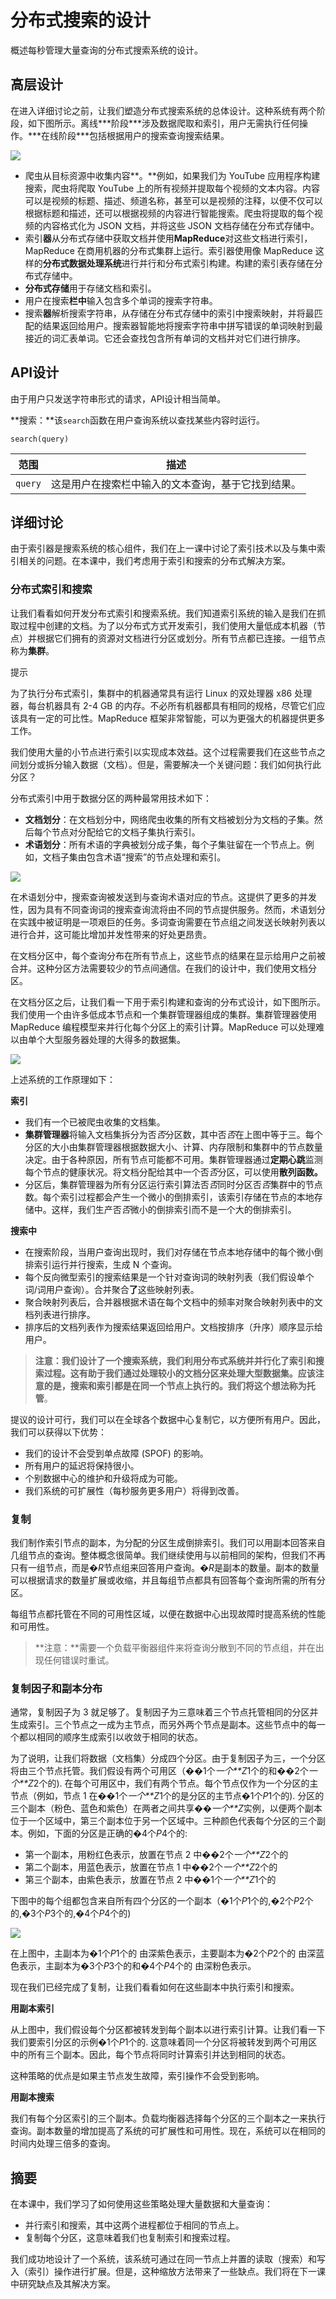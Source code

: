 # 分布式搜索的设计

概述每秒管理大量查询的分布式搜索系统的设计。

## 高层设计

在进入详细讨论之前，让我们塑造分布式搜索系统的总体设计。这种系统有两个阶段，如下图所示。离线***阶段\***涉及数据爬取和索引，用户无需执行任何操作。***在线阶段\***包括根据用户的搜索查询搜索结果。

![](https://gitee.com/gaoxiang15125/pictureBed/raw/master/img/1676602745813.png)

- 爬虫从目标资源中收集内容**。**例如，如果我们为 YouTube 应用程序构建搜索，爬虫将爬取 YouTube 上的所有视频并提取每个视频的文本内容。内容可以是视频的标题、描述、频道名称，甚至可以是视频的注释，以便不仅可以根据标题和描述，还可以根据视频的内容进行智能搜索。爬虫将提取的每个视频的内容格式化为 JSON 文档，并将这些 JSON 文档存储在分布式存储中。
- 索引**器**从分布式存储中获取文档并使用**MapReduce**对这些文档进行索引，MapReduce 在商用机器的分布式集群上运行。索引器使用像 MapReduce 这样的**分布式数据处理系统**进行并行和分布式索引构建。构建的索引表存储在分布式存储中。
- **分布式存储**用于存储文档和索引。
- 用户在搜索**栏中**输入包含多个单词的搜索字符串。
- 搜索**器**解析搜索字符串，从存储在分布式存储中的索引中搜索映射，并将最匹配的结果返回给用户。搜索器智能地将搜索字符串中拼写错误的单词映射到最接近的词汇表单词。它还会查找包含所有单词的文档并对它们进行排序。

## API设计

由于用户只发送字符串形式的请求，API设计相当简单。

**搜索：**该`search`函数在用户查询系统以查找某些内容时运行。

```
search(query)
```

| **范围** | **描述**                                           |
| -------- | -------------------------------------------------- |
| `query`  | 这是用户在搜索栏中输入的文本查询，基于它找到结果。 |

## 详细讨论

由于索引器是搜索系统的核心组件，我们在上一课中讨论了索引技术以及与集中索引相关的问题。在本课中，我们考虑用于索引和搜索的分布式解决方案。

### 分布式索引和搜索

让我们看看如何开发分布式索引和搜索系统。我们知道索引系统的输入是我们在抓取过程中创建的文档。为了以分布式方式开发索引，我们使用大量低成本机器（节点）并根据它们拥有的资源对文档进行分区或划分。所有节点都已连接。一组节点称为**集群**。

提示

为了执行分布式索引，集群中的机器通常具有运行 Linux 的双处理器 x86 处理器，每台机器具有 2-4 GB 的内存。不必所有机器都具有相同的规格，尽管它们应该具有一定的可比性。MapReduce 框架非常智能，可以为更强大的机器提供更多工作。

我们使用大量的小节点进行索引以实现成本效益。这个过程需要我们在这些节点之间划分或拆分输入数据（文档）。但是，需要解决一个关键问题：我们如何执行此分区？

分布式索引中用于数据分区的两种最常用技术如下：

- **文档划分**：在文档划分中，网络爬虫收集的所有文档被划分为文档的子集。然后每个节点对分配给它的文档子集执行索引。
- **术语划分**：所有术语的字典被划分成子集，每个子集驻留在一个节点上。例如，文档子集由包含术语“搜索”的节点处理和索引。

![](https://gitee.com/gaoxiang15125/pictureBed/raw/master/img/20230217110114.png)

在术语划分中，搜索查询被发送到与查询术语对应的节点。这提供了更多的并发性，因为具有不同查询词的搜索查询流将由不同的节点提供服务。然而，术语划分在实践中被证明是一项艰巨的任务。多词查询需要在节点组之间发送长映射列表以进行合并，这可能比增加并发性带来的好处更昂贵。

在文档分区中，每个查询分布在所有节点上，这些节点的结果在显示给用户之前被合并。这种分区方法需要较少的节点间通信。在我们的设计中，我们使用文档分区。

在文档分区之后，让我们看一下用于索引构建和查询的分布式设计，如下图所示。我们使用一个由许多低成本节点和一个集群管理器组成的集群。集群管理器使用 MapReduce 编程模型来并行化每个分区上的索引计算。MapReduce 可以处理难以由单个大型服务器处理的大得多的数据集。

![](https://gitee.com/gaoxiang15125/pictureBed/raw/master/img/20230217110148.png)

上述系统的工作原理如下：

**索引**

- 我们有一个已被爬虫收集的文档集。
- **集群管理器**将输入文档集拆分为否*否*分区数，其中否*否*在上图中等于三。每个分区的大小由集群管理器根据数据大小、计算、内存限制和集群中的节点数量决定。由于各种原因，所有节点可能都不可用。集群管理器通过**定期心跳**监测每个节点的健康状况。将文档分配给其中一个否*否*分区，可以使用**散列函数。**
- 分区后，集群管理器为所有分区运行索引算法否*否*同时分区否*否*集群中的节点数。每个索引过程都会产生一个微小的倒排索引，该索引存储在节点的本地存储中。这样，我们生产否*否*微小的倒排索引而不是一个大的倒排索引。

**搜索中**

- 在搜索阶段，当用户查询出现时，我们对存储在节点本地存储中的每个微小倒排索引运行并行搜索，生成 N 个查询。
- 每个反向微型索引的搜索结果是一个针对查询词的映射列表（我们假设单个词/词用户查询）。合并聚合**了**这些映射列表。
- 聚合映射列表后，合并器根据术语在每个文档中的频率对聚合映射列表中的文档列表进行排序。
- 排序后的文档列表作为搜索结果返回给用户。文档按排序（升序）顺序显示给用户。

> **注意：**我们设计了一个搜索系统，我们利用分布式系统并并行化了索引和搜索过程。这有助于我们通过处理较小的文档分区来处理大型数据集。应该注意的是，搜索和索引都是在同一个节点上执行的。我们将这个想法称为**托管**。

提议的设计可行，我们可以在全球各个数据中心复制它，以方便所有用户。因此，我们可以获得以下优势：

- 我们的设计不会受到单点故障 (SPOF) 的影响。
- 所有用户的延迟将保持很小。
- 个别数据中心的维护和升级将成为可能。
- 我们系统的可扩展性（每秒服务更多用户）将得到改善。

### 复制

我们制作索引节点的副本，为分配的分区生成倒排索引。我们可以用副本回答来自几组节点的查询。整体概念很简单。我们继续使用与以前相同的架构，但我们不再只有一组节点，而是�*R*节点组来回答用户查询。�*R*是副本的数量。副本的数量可以根据请求的数量扩展或收缩，并且每组节点都具有回答每个查询所需的所有分区。

每组节点都托管在不同的可用性区域，以便在数据中心出现故障时提高系统的性能和可用性。

> **注意：**需要一个负载平衡器组件来将查询分散到不同的节点组，并在出现任何错误时重试。

### 复制因子和副本分布

通常，复制因子为 3 就足够了。复制因子为三意味着三个节点托管相同的分区并生成索引。三个节点之一成为主节点，而另外两个节点是副本。这些节点中的每一个都以相同的顺序生成索引以收敛于相同的状态。

为了说明，让我们将数据（文档集）分成四个分区。由于复制因子为三，一个分区将由三个节点托管。我们假设有两个可用区（��1个*一个**Z*1个的和��2个*一个**Z*2个的). 在每个可用区中，我们有两个节点。每个节点仅作为一个分区的主节点（例如，节点 1 在��1个*一个**Z*1个的是分区的主节点�1个*P*1个的). 分区的三个副本（粉色、蓝色和紫色）在两者之间共享��*一个**Z*实例，以便两个副本位于一个区域中，第三个副本位于另一个区域中。三种颜色代表每个分区的三个副本。例如，下面的分区是正确的�4个*P*4个的:

- 第一个副本，用粉红色表示，放置在节点 2 中��2个*一个**Z*2个的
- 第二个副本，用蓝色表示，放置在节点 1 中��2个*一个**Z*2个的
- 第三个副本，由紫色表示，放置在节点 2 中��1个*一个**Z*1个的

下图中的每个组都包含来自所有四个分区的一个副本（�1个*P*1个的,�2个*P*2个的,�3个*P*3个的,�4个*P*4个的)

![](https://gitee.com/gaoxiang15125/pictureBed/raw/master/img/20230217110446.png)

在上图中，主副本为�1个*P*1个的 由深紫色表示，主要副本为�2个*P*2个的 由深蓝色表示，主副本为�3个*P*3个的和�4个*P*4个的 由深粉色表示。

现在我们已经完成了复制，让我们看看如何在这些副本中执行索引和搜索。

**用副本索引**

从上图中，我们假设每个分区都被转发到每个副本以进行索引计算。让我们看一下我们要索引分区的示例�1个*P*1个的. 这意味着同一个分区将被转发到两个可用区中的所有三个副本。因此，每个节点将同时计算索引并达到相同的状态。

这种策略的优点是如果主节点发生故障，索引操作不会受到影响。

**用副本搜索**

我们有每个分区索引的三个副本。负载均衡器选择每个分区的三个副本之一来执行查询。副本数量的增加提高了系统的可扩展性和可用性。现在，系统可以在相同的时间内处理三倍多的查询。

## 摘要

在本课中，我们学习了如何使用这些策略处理大量数据和大量查询：

- 并行索引和搜索，其中这两个进程都位于相同的节点上。
- 复制每个分区，这意味着我们也复制索引和搜索过程。

我们成功地设计了一个系统，该系统可通过在同一节点上并置的读取（搜索）和写入（索引）操作进行扩展。但是，这种缩放方法带来了一些缺点。我们将在下一课中研究缺点及其解决方案。